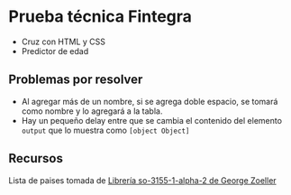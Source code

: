 # Prueba técnica Fintegra

- Cruz con HTML y CSS
- Predictor de edad

## Problemas por resolver

- Al agregar más de un nombre, si se agrega doble espacio, se tomará como nombre y lo agregará a la tabla.
- Hay un pequeño delay entre que se cambia el contenido del elemento `output` que lo muestra como `[object Object]`

## Recursos

Lista de paises tomada de [Librería so-3155-1-alpha-2 de George Zoeller](https://github.com/georgzoeller/iso-3166-1-alpha-2)
